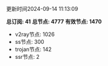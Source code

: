 更新时间2024-09-14 11:13:09

**总订阅: 41**
**总节点: 4777**
**有效节点: 1470**
- v2ray节点: 1026
- ss节点: 300
- trojan节点: 142
- ssr节点: 2
